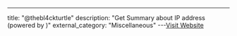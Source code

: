 ---
title: "@thebl4ckturtle"
description: "Get Summary about IP address (powered by )"
external_category: "Miscellaneous"
---[Visit Website](https://github.com/theblackturtle)

